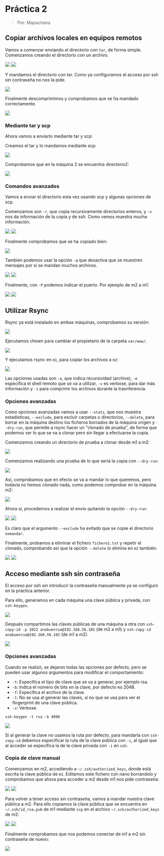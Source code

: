 # Práctica 2

> Por: Mapachana

## Copiar archivos locales en equipos remotos

Vamos a comenzar enviando el directorio con `tar`, de forma simple. Comenzamos creando el directorio con un archivo.

![](./img/enviar_1.png)
![](./img/enviar_2.png)

Y mandamos el directorio con tar. Como ya configuramos el acceso por ssh sin contraseña no nos la pide.

![](./img/enviar_3.png)

Finalmente descomprimimos y comprobamos que se ha mandado correctamente.

![](./img/enviar_5.png)

### Mediante tar y scp

Ahora vamos a enviarlo mediante tar y scp:

Creamos el tar y lo mandamos mediante scp:

![](./img/enviar_6.png)

Comprobamos que en la máquina 2 se encuentra directorio2:

![](./img/enviar_7.png)

### Comandos avanzados

Vamos a enviar el directorio esta vez usando scp y algunas opciones de scp.

Comenzamos son `-r`, que copia recursivamente directorios enteros, y `-v` nos da información de la copia y de ssh. Como vemos muestra mucha información.

![](./img/enviar_8.png)
![](./img/enviar_9.png)

Finalmente comprobamos que se ha copiado bien:

![](./img/enviar_10.png)

También podemos usar la opción `-q` que desactiva que se muestren mensajes por si se mandan muchos archivos.

![](./img/enviar_11.png)
![](./img/enviar_12.png)

Finalmente, con `-P` podemos indicar el puerto. Por ejemplo de m2 a m1:

![](./img/enviar_13.png)
![](./img/enviar_14.png)

## Utilizar Rsync

Rsync ya está instalado en ambas máquinas, comprobamos su versión:

![](./img/rsync_1.png)

Ejecutamos chown para cambiar el propietario de la carpeta `var/www/`.

![](./img/rsync_2.png)

Y ejecutamos rsync en `m1`, para copiar los archivos a `m2`:

![](./img/rsync_4.png)

Las opciones usadas son `-a`, que indica recursividad (archive), `-e` especifica el shell remoto que se va a utilizar, `-v` es verbose, para dar más información y `-z` para comprimir los archivos durante la trasnferencia.

### Opciones avanzadas

Como opciones avanzadas vamos a usar `--stats`, que nos muestra estadísticas, `--exclude`, para excluir carpetas o directorios, `--delete`, para borrar en la máquina destino los ficheros borrados de la máquina origen y `--dry-run`, que permite a rsync hacer un "clonado de prueba", de forma que podemos ver lo que se va a clonar pero sin llegar a efectuarse la copia.

Comenzamos creando un directorio de prueba a clonar desde m1 a m2:

![](./img/rsync_a1.png)

Comenzamos realizando una prueba de lo que sería la copia con `--dry-run`:

![](./img/rsync_a2.png)

Así, comprobamos que en efecto se va a mandar lo que queremos, pero todavía no hemos clonado nada, como podemos comprobar en la máquina m2:

![](./img/rsync_a3.png)

Ahora sí, procedemos a realizar el envío quitando la opción `--dry-run`:

![](./img/rsync_a4.png)
![](./img/rsync_a5.png)

Es claro que el argumento `--exclude` ha evitado que se copie el directorio `nomandar`.

Finalmente, probamos a eliminar el fichero `fichero1.txt` y repetir el clonado, comprobando así que la opción `--delete` lo elimina en `m2` también:

![](./img/rsync_a6.png)
![](./img/rsync_a7.png)

## Acceso mediante ssh sin contraseña

El acceso por ssh sin introducir la contraseña manualmente ya se configuró en la práctica anterior.

Para ello, generamos en cada máquina una clave pública y privada, con `ssh-keygen`.

![](./img/ssh_1.png)

Después compartimos las claves públicas de una máquina a otra con `ssh-copy-id -p 2022 anabuenrua@192.168.56.101` (de m2 a m1) y `ssh-copy-id anabuenrua@192.168.56.102` (de m1 a m2).

![](./img/ssh_2.png)

### Opciones avanzadas

Cuando se realizó, se dejaron todas las opciones por defecto, pero se pueden usar algunos argumentos para modificar el comportamiento:

- `-t`: Especifica el tipo de clave que se va a generar, por ejemplo rsa.
- `-b`: Indica el número de bits en la clave, por defecto es 2048.
- `-f`: Especifica el archivo de la clave.
- `-l`: No se usa al generar las claves, si no que se usa para ver el fingerprint de una clave pública.
- `-v`: Verbose.

`ssh-keygen -t rsa -b 4096`

![](./img/ssh_3,png)

Si al generar la clave no usamos la ruta por defecto, para mandarla con `ssh-copy-id` debemos especificar la ruta de la clave pública con `-i`, al igual que al acceder se especifica la de la clave privada con `-i` en `ssh`.

### Copia de clave manual

Comenzamos en m2, accediendo a `~/.ssh/authorized_keys`, donde está escrita la clave pública de `m1`. Editamos este fichero con nano borrandolo y comprobamos que ahora para acceder a m2 desde m1 nos pide contraseña:

![](./img/ssh_4.png)
![](./img/ssh_5.png)

Para volver a tener acceso sin contraseña, vamos a mandar nuestra clave pública a m2. Para ello copiamos la clave pública que se encuentra en `~/.ssh/id_rsa.pub` de m1 mediante `scp` en el archivo `~/.ssh/authorized_keys` de m2:

![](./img/ssh_6.png)
![](./img/ssh_7.png)

Finalmente comprobamos que nos podemos conectar de m1 a m2 sin contraseña de nuevo:

![](./img/ssh_8.png)










